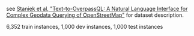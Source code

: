 see [Staniek et al, "Text-to-OverpassQL: A Natural Language Interface for Complex Geodata Querying of OpenStreetMap"](https://arxiv.org/pdf/2308.16060.pdf) for dataset description.

6,352 train instances, 1,000 dev instances, 1,000 test instances

